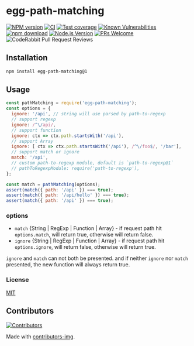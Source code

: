 # egg-path-matching

[![NPM version][npm-image]][npm-url]
[![CI](https://github.com/eggjs/egg-path-matching/actions/workflows/nodejs-1.x.yml/badge.svg)](https://github.com/eggjs/egg-path-matching/actions/workflows/nodejs-1.x.yml)
[![Test coverage](https://img.shields.io/codecov/c/github/eggjs/egg-path-matching.svg?style=flat-square)](https://codecov.io/gh/eggjs/egg-path-matching)
[![Known Vulnerabilities][snyk-image]][snyk-url]
[![npm download][download-image]][download-url]
[![Node.js Version](https://img.shields.io/node/v/egg-path-matching.svg?style=flat)](https://nodejs.org/en/download/)
[![PRs Welcome](https://img.shields.io/badge/PRs-welcome-brightgreen.svg?style=flat-square)](https://makeapullrequest.com)
![CodeRabbit Pull Request Reviews](https://img.shields.io/coderabbit/prs/github/eggjs/egg-path-matching)

[npm-image]: https://img.shields.io/npm/v/egg-path-matching.svg?style=flat-square
[npm-url]: https://npmjs.org/package/egg-path-matching
[snyk-image]: https://snyk.io/test/npm/egg-path-matching/badge.svg?style=flat-square
[snyk-url]: https://snyk.io/test/npm/egg-path-matching
[download-image]: https://img.shields.io/npm/dm/egg-path-matching.svg?style=flat-square
[download-url]: https://npmjs.org/package/egg-path-matching

## Installation

```bash
npm install egg-path-matching@1
```

## Usage

```js
const pathMatching = require('egg-path-matching');
const options = {
  ignore: '/api', // string will use parsed by path-to-regexp
  // support regexp
  ignore: /^\/api/,
  // support function
  ignore: ctx => ctx.path.startsWith('/api'),
  // support Array
  ignore: [ ctx => ctx.path.startsWith('/api'), /^\/foo$/, '/bar'],
  // support match or ignore
  match: '/api',
  // custom path-to-regexp module, default is `path-to-regexp@1`
  // pathToRegexpModule: require('path-to-regexp'),
};

const match = pathMatching(options);
assert(match({ path: '/api' }) === true);
assert(match({ path: '/api/hello' }) === true);
assert(match({ path: '/api' }) === true);
```

### options

- `match` {String | RegExp | Function | Array} - if request path hit `options.match`, will return true, otherwise will return false.
- `ignore` {String | RegExp | Function | Array} - if request path hit `options.ignore`, will return false, otherwise will return true.

`ignore` and `match` can not both be presented. and if neither `ignore` nor `match` presented, the new function will always return true.

### License

[MIT](LICENSE)

## Contributors

[![Contributors](https://contrib.rocks/image?repo=eggjs/egg-path-matching)](https://github.com/eggjs/egg-path-matching/graphs/contributors)

Made with [contributors-img](https://contrib.rocks).
